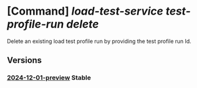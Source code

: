 # [Command] _load-test-service test-profile-run delete_

Delete an existing load test profile run by providing the test profile run Id.

## Versions

### [2024-12-01-preview](/Resources/data-plane/microsoft.loadtestservice/L3Rlc3QtcHJvZmlsZS1ydW5zL3t9/2024-12-01-preview.xml) **Stable**

<!-- data-plane:microsoft.loadtestservice /test-profile-runs/{} 2024-12-01-preview -->
